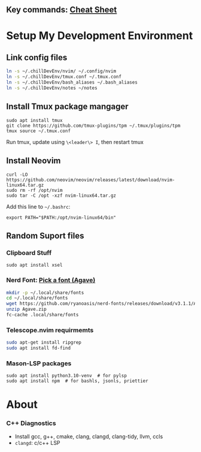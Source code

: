 ## Key commands: [Cheat Sheet](notes/cheatsheet.md)

# Setup My Development Environment

## Link config files
```bash
ln -s ~/.chillDevEnv/nvim/ ~/.config/nvim
ln -s ~/.chillDevEnv/tmux.conf ~/.tmux.conf
ln -s ~/.chillDevEnv/bash_aliases ~/.bash_aliases
ln -s ~/.chillDevEnv/notes ~/notes
```

## Install Tmux package mangager
```
sudo apt install tmux
git clone https://github.com/tmux-plugins/tpm ~/.tmux/plugins/tpm
tmux source ~/.tmux.conf
```
Run tmux, update using `\<leader\> I`, then restart tmux


## Install Neovim
```
curl -LO https://github.com/neovim/neovim/releases/latest/download/nvim-linux64.tar.gz
sudo rm -rf /opt/nvim
sudo tar -C /opt -xzf nvim-linux64.tar.gz
```
Add this line to `~/.bashrc`:
```
export PATH="$PATH:/opt/nvim-linux64/bin"
```

## Random Suport files
### Clipboard Stuff
```
sudo apt install xsel
```

### Nerd Font: [Pick a font (Agave)](https://www.nerdfonts.com/font-downloads)
```bash
mkdir -p ~/.local/share/fonts
cd ~/.local/share/fonts
wget https://github.com/ryanoasis/nerd-fonts/releases/download/v3.1.1/Agave.zip
unzip Agave.zip
fc-cache .local/share/fonts
```

### Telescope.nvim requirmemts
```sh
sudo apt-get install ripgrep
sudo apt install fd-find
```

### Mason-LSP packages
```
sudo apt install python3.10-venv  # for pylsp
sudo apt install npm  # for bashls, jsonls, priettier
```

# About
### C++ Diagnostics
* Install gcc, g++, cmake, clang, clangd, clang-tidy, llvm, ccls
* `clangd`: c/c++ LSP

